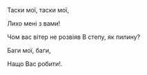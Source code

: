 ﻿Таски мої, таски мої,

Лихо мені з вами!

Чом вас вітер не розвіяв
В степу, як пилину?



Баги мої, баги,

Нащо Вас робити!.